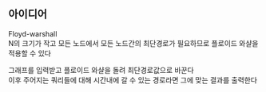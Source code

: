 ## 아이디어
Floyd-warshall  
N의 크기가 작고 모든 노드에서 모든 노드간의 최단경로가 필요하므로 플로이드 와샬을 적용할 수 있다  
  
그래프를 입력받고 플로이드 와샬을 돌려 최단경로값으로 바꾼다  
이후 주어지는 쿼리들에 대해 시간내에 갈 수 있는 경로라면 그에 맞는 결과를 출력한다

